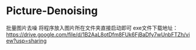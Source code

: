 # Picture-Denoising
批量图片去噪
将程序放入图片所在文件夹直接启动即可
exe文件下载地址：https://drive.google.com/file/d/1B2AaL8otDfm8FUk6FjBaDfy7wUnbFTZh/view?usp=sharing
